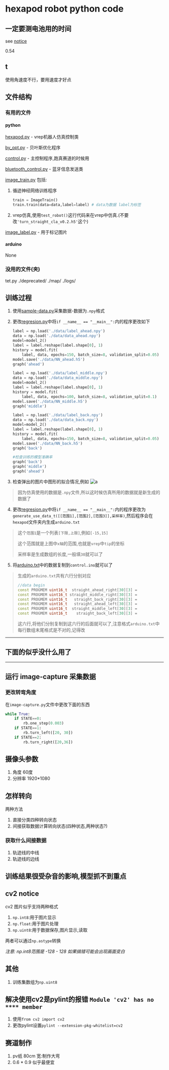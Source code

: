 # hexapod robot python code

## 一定要测电池用的时间

see [notice](./NOTICE.md)

0.54
## t

使用角速度不行，要用速度才好点

## 文件结构

### 有用的文件

#### python

[hexapod.py](./hexapod.py) - vrep机器人仿真控制类

[by_opt.py](.by_opt.py) - 贝叶斯优化程序

[control.py](./control.py) - 主控制程序,跑真赛道的时候用

[bluetooth_control.py](./bluetooth_control.py) - 蓝牙信息发送类

[image_train.py](./image_train.py) 包括:

1. 循迹神经网络训练程序

    ```python
    train = ImageTrain()
    train.train(data=data,label=label) # data为数据 label为标签
    ```

2. vrep仿真,使用`test_robot()`这行代码来在vrep中仿真.(不要改`'turn_straight_cla_v0.2.h5'`这个)

[image_label.py](./image_label.py) - 用于标记图片

#### arduino

None

### 没用的文件(夹)

tet.py
./deprecated/
./map/
./logs/

## 训练过程

1. 使用[sample-data.py](./sample-data.py)采集数据-数据为`.npy`格式
2. 更改[regresion.py](./regression.py)中将`if __name__ == "__main__":`内的程序更改如下

    ```python
    label = np.load('./data/label_ahead.npy')
    data = np.load('./data/data_ahead.npy')
    model=model_2()
    label = label.reshape(label.shape[0], 1)
    history = model.fit(
        label, data, epochs=150, batch_size=8, validation_split=0.05)
    model.save('./data/NN_ahead.h5')
    graph('ahead')

    label = np.load('./data/label_middle.npy')
    data = np.load('./data/data_middle.npy')
    model=model_2()
    label = label.reshape(label.shape[0], 1)
    history = model.fit(
        label, data, epochs=100, batch_size=8, validation_split=0.1)
    model.save('./data/NN_middle.h5')
    graph('middle')

    label = np.load('./data/label_back.npy')
    data = np.load('./data/data_back.npy')
    model=model_2()
    label = label.reshape(label.shape[0], 1)
    history = model.fit(
        label, data, epochs=150, batch_size=8, validation_split=0.05)
    model.save('./data/NN_back.h5')
    graph('back')

    #检查训练的模型准确率
    graph('back')
    graph('middle')
    graph('ahead')
    ```

3. 检查弹出的图片中图形的拟合情况,例如
    ![a](./readme_image/Figure_b.png)

>因为仿真使用的数据是`.npy`文件,所以这时候仿真所用的数据就是新生成的数据了

4. 更改[regresion.py](./regression.py)中将`if __name__ == "__main__":`内的程序更改为`generate_use_data_t([[范围1],[范围2],[范围3]],采样率)`,然后程序会在`hexapod`文件夹内生成`arduino.txt`

>这个`范围1`是一个列表`[下限,上限]`,例如`[-15,15]`
>
>这个范围就是上图中`x轴`的范围,也就是`vrep`中`tip`的坐标
>
>采样率是生成数组的长度,一般填`30`就可以了

5. 将[arduino.txt](./arduino.txt)中的数据复制到`control.ino`就可以了

>生成的`arduino.txt`共有六行分别对应
>
>```c++
>//data begin
>const PROGMEM uint16_t  straight_ahead_right[30][3] = 
>const PROGMEM uint16_t straight_middle_right[30][3] = 
>const PROGMEM uint16_t   straight_back_right[30][3] = 
>const PROGMEM uint16_t   straight_ahead_left[30][3] = 
>const PROGMEM uint16_t  straight_middle_left[30][3] = 
>const PROGMEM uint16_t    straight_back_left[30][3] = 
>```
>
>这六行,将他们分别复制到这六行的后面就可以了,注意格式`arduino.txt`中每行数组末尾格式是不对的,记得改

___

## 下面的似乎没什么用了

___

## 运行 image-capture 采集数据

### 更改转弯角度

在`image-capture.py`文件中更改下面的东西

``` python
while True:
    if STATE==0:
        rb.one_step(0.003)
    if STATE==1:
        rb.turn_left([20, 30])
    if STATE==2:
        rb.turn_right([20,36])
```

## 摄像头参数

1. 角度 60度
2. 分辨率 1920*1080

## 怎样转向

两种方法

1. 直接分类四种转向状态
2. 间接获取数据计算转向状态(四种状态,两种状态?)

### 获取什么间接数据

1. 轨迹线的中线
2. 轨迹线的边线

## 训练结果很受杂音的影响,模型抓不到重点

## cv2 notice

cv2 图片似乎支持两种格式

1. `np.int8`:用于图片显示
2. `np.float`:用于图片处理
3. `np.uint8`:用于数据保存,图片显示,读取

两者可以通过`np.astype`转换

*注意: np.int8范围是 -128 - 128 如果搞错可能会出现画面变白*

## 其他

1. 训练集数组为`np.uint8`

## 解决使用cv2是pylint的报错  `Module 'cv2' has no **** member`

1. 使用`from cv2 import cv2`
2. 更改pylint设置`pylint --extension-pkg-whitelist=cv2`

## 赛道制作

1. pv纸 80cm 宽:制作大弯
2. 0.6 * 0.9 似乎最便宜
